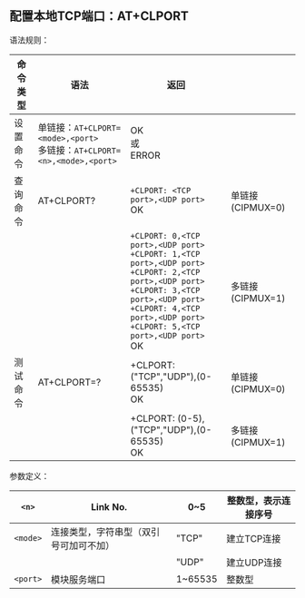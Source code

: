 ## 配置本地TCP端口：AT+CLPORT

语法规则：

| 命令类型 | 语法                                                         | 返回                                                         |                  |
| -------- | ------------------------------------------------------------ | ------------------------------------------------------------ | ---------------- |
| 设置命令 | 单链接：`AT+CLPORT=<mode>,<port> `<br>多链接：`AT+CLPORT=<n>,<mode>,<port>` | OK<br>或<br>ERROR                                            |                  |
| 查询命令 | AT+CLPORT?                                                   | `+CLPORT: <TCP port>,<UDP port>`<br> OK                      | 单链接(CIPMUX=0) |
|          |                                                              | `+CLPORT: 0,<TCP port>,<UDP port>`<br>`+CLPORT: 1,<TCP port>,<UDP port>`<br>`+CLPORT: 2,<TCP port>,<UDP port>`<br>`+CLPORT: 3,<TCP port>,<UDP port>`<br>`+CLPORT: 4,<TCP port>,<UDP port>`<br>`+CLPORT: 5,<TCP port>,<UDP port> `<br>OK | 多链接(CIPMUX=1) |
| 测试命令 | AT+CLPORT=?                                                  | +CLPORT: ("TCP","UDP"),(0-65535)<br> OK                      | 单链接(CIPMUX=0) |
|          |                                                              | +CLPORT: (0-5),("TCP","UDP"),(0-65535)<br> OK                | 多链接(CIPMUX=1) |

 

参数定义：

| `<n>`    | Link No.                               | 0~5     | 整数型，表示连接序号 |
| -------- | -------------------------------------- | ------- | -------------------- |
| `<mode>` | 连接类型，字符串型（双引号可加可不加） | "TCP"   | 建立TCP连接          |
|          |                                        | "UDP"   | 建立UDP连接          |
| `<port>` | 模块服务端口                           | 1~65535 | 整数型               |
